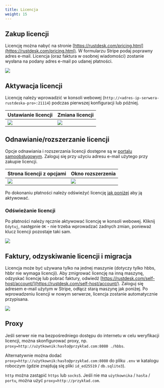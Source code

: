 ```yaml
---
title: Licencja
weight: 15
---
```


## Zakup licencji

Licencję można nabyć na stronie [https://rustdesk.com/pricing.html](https://rustdesk.com/pricing.html). W formularzu Stripe podaj poprawny adres e-mail. Licencja (oraz faktura w osobnej wiadomości) zostanie wysłana na podany adres e-mail po udanej płatności.

![](/docs/en/self-host/rustdesk-server-pro/license/images/stripe.jpg)

## Aktywacja licencji

Licencję należy wprowadzić w konsoli webowej (`http://<adres-ip-serwera-rustdeska-pro>:21114`) podczas pierwszej konfiguracji lub później.

| Ustawianie licencji | Zmiana licencji |
| --- | --- |
| ![](/docs/en/self-host/rustdesk-server-pro/license/images/set.png) | ![](/docs/en/self-host/rustdesk-server-pro/license/images/change.png) |

## Odnawianie/rozszerzanie licencji

Opcje odnawiania i rozszerzania licencji dostępne są w [portalu samoobsługowym](https://rustdesk.com/self-host/account/). Zaloguj się przy użyciu adresu e-mail użytego przy zakupie licencji.

| Strona licencji z opcjami | Okno rozszerzenia |
| --- | --- |
| ![](/docs/en/self-host/rustdesk-server-pro/license/images/renew.jpg?v2) | ![](/docs/en/self-host/rustdesk-server-pro/license/images/upgrade.png) |

Po dokonaniu płatności należy odświeżyć licencję [jak poniżej](/docs/pl/self-host/rustdesk-server-pro/license/#odświeżanie-licencji) aby ją aktywować.

### Odświeżanie licencji
Po płatności należy ręcznie aktywować licencję w konsoli webowej. Kliknij `Edytuj`, następnie `OK` - nie trzeba wprowadzać żadnych zmian, ponieważ klucz licencji pozostaje taki sam.

![](/docs/en/self-host/rustdesk-server-pro/license/images/updatelic.jpg)

## Faktury, odzyskiwanie licencji i migracja

Licencja może być używana tylko na jednej maszynie (dotyczy tylko hbbs, hbbr nie wymaga licencji). Aby zmigrować licencję na inną maszynę, odzyskać licencję lub pobrać faktury, odwiedź [https://rustdesk.com/self-host/account/](https://rustdesk.com/self-host/account/). Zaloguj się adresem e-mail użytym w Stripe, odłącz starą maszynę jak poniżej. Po wprowadzeniu licencji w nowym serwerze, licencja zostanie automatycznie przypisana.

![](/docs/en/self-host/rustdesk-server-pro/license/images/unbind.jpg)

## Proxy
Jeśli serwer nie ma bezpośredniego dostępu do internetu w celu weryfikacji licencji, można skonfigurować proxy, np. `proxy=http://użytkownik:hasło@przykład.com:8080 ./hbbs`.

Alternatywnie można dodać `proxy=http://użytkownik:hasło@przykład.com:8080` do pliku `.env` w katalogu roboczym (gdzie znajdują się pliki `id_ed25519` / `db.sqlite3`).

`http` można zastąpić `https` lub `socks5`. Jeśli nie ma `użytkownika` / `hasła` / `portu`, można użyć `proxy=http://przykład.com`.